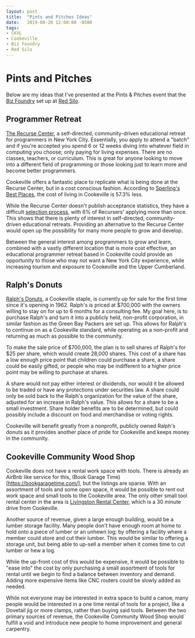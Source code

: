 ```yaml
---
layout: post
title:  "Pints and Pitches Ideas"
date:   2019-08-20 12:00:00 -0500
tags:
- CKVL
- Cookeville
- Biz Foundry
- Red Silo
---
```


# Pints and Pitches
Below are my ideas that I've presented at the Pints & Pitches event that the [Biz Foundry](https://www.thebizfoundry.org/) set up at [Red Silo](https://www.facebook.com/Redsilobrewing/).

## Programmer Retreat
[The Recurse Center](https://www.recurse.com/), a self-directed, community-driven educational retreat for programmers in New York City.  Essentially, you apply to attend a "batch" and if you're accepted you spend 6 or 12 weeks diving into whatever field in computing you choose; only paying for living expenses.  There are no classes, teachers, or curriculum.  This is great for anyone looking to move into a different field of programming or those looking just to learn more and become better programmers.

Cookeville offers a fantastic place to replicate what is being done at the Recurse Center, but in a cost conscious fashion.  According to [Sperling's Best Places](https://www.bestplaces.net/cost-of-living/new-york-ny/cookeville-tn/50000), the cost of living in Cookeville is 57.3% less.

While the Recurse Center doesn't publish acceptance statistics, they have a difficult [selection process](https://www.recurse.com/apply), with 6% of Recursers' applying more than once.  This shows that there is plenty of interest in self-directed, community-driven educational retreats.  Providing an alternative to the Recurse Center would open up the possibility for many more people to grow and develop.

Between the general interest among programmers to grow and learn, combined with a vastly different location that is more cost effective, an educational programmer retreat based in Cookeville could provide an opportunity to those who may not want a New York City experience, while increasing tourism and exposure to Cookeville and the Upper Cumberland.

## Ralph's Donuts
[Ralph's Donuts](https://commercial.century21.com/listing/59-s-cedar-ave-cookeville-tn-38501-REN006952735), a Cookeville staple, is currently up for sale for the first time since it's opening in 1962.  Ralph's is priced at $700,000 with the owners willing to stay on for up to 6 months for a consulting fee. My goal here, is to purchase Ralph's and turn it into a publicly held, non-profit corporation, in similar fashion as the Green Bay Packers are set up.  This allows for Ralph's to continue on as a Cookeville standard, while operating as a non-profit and returning as much as possible to the community.

To make the sale price of $700,000, the plan is to sell shares of Ralph's for $25 per share, which would create 28,000 shares.  This cost of a share has a low enough price point that children could purchase a share, a share could be easily gifted, or people who may be indifferent to a higher price point may be willing to purchase at shares.

A share would not pay either interest or dividends, nor would it be allowed to be traded or have any protections under securities law. A share could only be sold back to the Ralph's organization for the value of the share, adjusted for an increase in Ralph's value.  This allows for a share to be a small investment.  Share holder benefits are to be determined, but could possibly include a discount on food and merchandise or voting rights.

Cookeville will benefit greatly from a nonprofit, publicly owned Ralph's donuts as it provides another place of pride for Cookeville and keeps money in the community.

## Cookeville Community Wood Shop
Cookeville does not have a rental work space with tools.  There is already an AirBnb like service for this, (Book Garage Time)[https://bookgaragetime.com/], but the listings are sparse.  With an assortment of tools and some open space, it would be possible to rent out work space and small tools to the Cookeville area.  The only other small tool rental center in the area is [Livingston Rental Center](https://www.livingstonrentalcenter.com/), which is a 30 minute drive from Cookeville.  

Another source of revenue, given a large enough building, would be a lumber storage facility.  Many people don't have enough room at home to hold onto a piece of lumber or an unhewn log; by offering a facility where a member could store and cut their lumber.  This would be similar to offering a storage unit, but being able to up-sell a member when it comes time to cut lumber or hew a log.

While the up-front cost of this would be expensive, it would be possible to "ease into" the cost by only purchasing a small assortment of tools for rental until we begin to find a balance between inventory and demand.  Adding more expensive items like CNC routers could be slowly added as needed.

While not everyone may be interested in extra space to build a canoe, many people would be interested in a one time rental of tools for a project, like a Dovetail jig or more clamps, rather than buying said tools. Between the two primary sources of revenue, the Cookeville Community Wood Shop would fulfill a void and introduce new people to home improvement and general carpentry.
